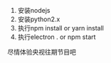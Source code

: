 1. 安装nodejs
2. 安装python2.x
3. 执行npm install or yarn install
4. 执行electron . or npm start

尽情体验央视往期节目吧